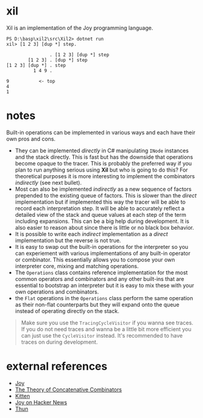 # xil
Xil is an implementation of the Joy programming language.

```
PS D:\basp\xil2\src\Xil2> dotnet run
xil> [1 2 3] [dup *] step.

                . [1 2 3] [dup *] step
        [1 2 3] . [dup *] step
[1 2 3] [dup *] . step
          1 4 9 .

9           <- top
4
1
```

# notes
Built-in operations can be implemented in various ways and each have their
own pros and cons.

* They can be implemented *directly* in C# manipulating `INode` instances and the stack directly. This is fast but has the downside that operations become opaque to the tracer. This is probably the preferred way if you plan to run anything serious using **Xil** but who is going to do this? For theoretical purposes it is more interesting to implement the combinators *indirectly* (see next bullet).
* Most can also be implemented *indirectly* as a new sequence of factors prepended to the existing queue of factors. This is slower than the *direct* implementation but if implemented this way the tracer will be able to record each interpretation step. It will be able to accurately reflect a detailed view of the stack and queue values at each step of the term including expansions. This can be a big help during development. It is also easier to reason about since there is little or no black box behavior.
* It is possible to write each *indirect* implementation as a *direct* implementation but the reverse is not true.
* It is easy to swap out the built-in operations for the interpreter so you can experiement with various implementations of any built-in operator or combinator. This essentially allows you to compose your own interpreter core, mixing and matching operations.
* The `Operations` class contains reference implementation for the most common operators and combinators and any other built-ins that are essential to bootstrap an interpreter but it is easy to mix these with your own operations and combinators.
* the `Flat` operations in the `Operations` class perform the same operation as their non-flat counterparts but they will expand onto the queue instead of operating directly on the stack.

> Make sure you use the `TracingCycleVisitor` if you wanna see traces. If you do not need traces and wanna be a little bit more efficient you can just use the `CycleVisitor` instead. It's recommended to have traces on during development.

# external references
* [Joy](https://hypercubed.github.io/joy/joy.html)
* [The Theory of Concatenative Combinators](http://tunes.org/~iepos/joy.html)
* [Kitten](https://kittenlang.org/)
* [Joy on Hacker News](https://news.ycombinator.com/item?id=17685548)
* [Thun](http://joypy.osdn.io/index.html)